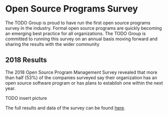 # Open Source Programs Survey

The TODO Group is proud to have run the first open source programs survey in the industry. Formal open source programs are quickly becoming an emerging best practice for all organizations. The TODO Group is committed to running this survey on an annual basis moving forward and sharing the results with the wider community

## 2018 Results

The 2018 Open Source Program Management Survey revealed that more than half (53%) of the companies surveyed say their organization has an open source software program or has plans to establish one within the next year.

TODO insert picture

The full results and data of the survey can be found [here](https://github.com/todogroup/survey/blob/master/2018/results.csv).
